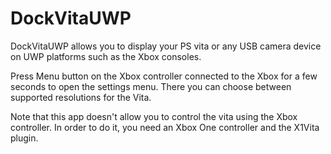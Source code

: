 # DockVitaUWP

DockVitaUWP allows you to display your PS vita or any USB camera device on UWP platforms such as the Xbox consoles.

Press Menu button on the Xbox controller connected to the Xbox for a few seconds to open the settings menu. There you can choose between supported resolutions for the Vita.

Note that this app doesn't allow you to control the vita using the Xbox controller. In order to do it, you need an Xbox One controller and the X1Vita plugin.

